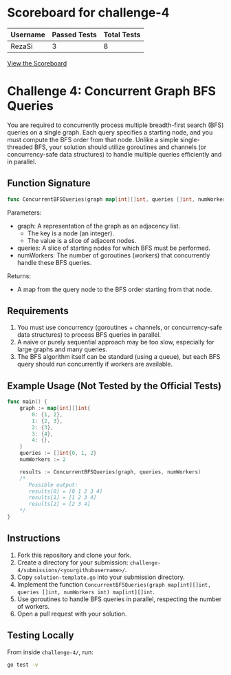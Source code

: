 # Scoreboard for challenge-4
| Username   | Passed Tests | Total Tests |
|------------|--------------|-------------|
| RezaSi | 3 | 8 |


[View the Scoreboard](SCOREBOARD.md)

# Challenge 4: Concurrent Graph BFS Queries

You are required to concurrently process multiple breadth-first search (BFS) queries on a single graph. Each query specifies a starting node, and you must compute the BFS order from that node. Unlike a simple single-threaded BFS, your solution should utilize goroutines and channels (or concurrency-safe data structures) to handle multiple queries efficiently and in parallel.

## Function Signature

```go
func ConcurrentBFSQueries(graph map[int][]int, queries []int, numWorkers int) map[int][]int
```

Parameters:
- graph: A representation of the graph as an adjacency list. 
  - The key is a node (an integer).
  - The value is a slice of adjacent nodes.
- queries: A slice of starting nodes for which BFS must be performed.
- numWorkers: The number of goroutines (workers) that concurrently handle these BFS queries.

Returns:
- A map from the query node to the BFS order starting from that node.

## Requirements

1. You must use concurrency (goroutines + channels, or concurrency-safe data structures) to process BFS queries in parallel.
2. A naive or purely sequential approach may be too slow, especially for large graphs and many queries.
3. The BFS algorithm itself can be standard (using a queue), but each BFS query should run concurrently if workers are available.

## Example Usage (Not Tested by the Official Tests)

```go
func main() {
    graph := map[int][]int{
        0: {1, 2},
        1: {2, 3},
        2: {3},
        3: {4},
        4: {},
    }
    queries := []int{0, 1, 2}
    numWorkers := 2

    results := ConcurrentBFSQueries(graph, queries, numWorkers)
    /*
       Possible output:
       results[0] = [0 1 2 3 4]
       results[1] = [1 2 3 4]
       results[2] = [2 3 4]
    */
}
```

## Instructions

1. Fork this repository and clone your fork.  
2. Create a directory for your submission: `challenge-4/submissions/<yourgithubusername>/`.  
3. Copy `solution-template.go` into your submission directory.  
4. Implement the function `ConcurrentBFSQueries(graph map[int][]int, queries []int, numWorkers int) map[int][]int`.  
5. Use goroutines to handle BFS queries in parallel, respecting the number of workers.  
6. Open a pull request with your solution.  

## Testing Locally

From inside `challenge-4/`, run:

```bash
go test -v
```